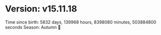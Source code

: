 # Version: v15.11.18
Time since birth: 5832 days, 139968 hours, 8398080 minutes, 503884800 seconds
Season: Autumn 🍁
